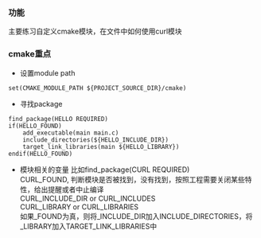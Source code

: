 ### 功能
主要练习自定义cmake模块，在文件中如何使用curl模块
### cmake重点
- 设置module path
```shell
set(CMAKE_MODULE_PATH ${PROJECT_SOURCE_DIR}/cmake)
```
- 寻找package
```shell
find_package(HELLO REQUIRED)
if(HELLO_FOUND)
	add_executable(main main.c)
	include_directories(${HELLO_INCLUDE_DIR})
	target_link_libraries(main ${HELLO_LIBRARY})
endif(HELLO_FOUND)

```
- 模块相关的变量
比如find_package(CURL REQUIRED)  
CURL_FOUND, 判断模块是否被找到，没有找到，按照工程需要关闭某些特性，给出提醒或者中止编译  
CURL_INCLUDE_DIR or CURL_INCLUDES  
CURL_LIBRARY or CURL_LIBRARIES  
如果<name>_FOUND为真，则将<name>_INCLUDE_DIR加入INCLUDE_DIRECTORIES，将<name>_LIBRARY加入TARGET_LINK_LIBRARIES中